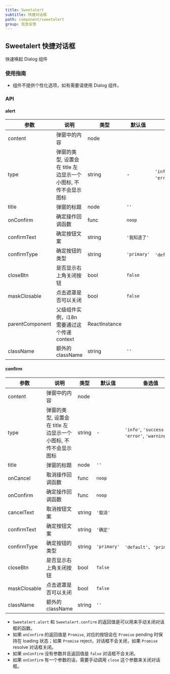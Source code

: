 ```yaml
---
title: Sweetalert
subtitle: 快捷对话框
path: component/sweetalert
group: 信息反馈
---
```


## Sweetalert 快捷对话框

快速唤起 Dialog 组件

### 使用指南

- 组件不提供个性化选项，如有需要请使用 Dialog 组件。

### API

#### alert

| 参数            | 说明                                                            | 类型          | 默认值       | 备选值                                            |
| --------------- | --------------------------------------------------------------- | ------------- | ------------ | ------------------------------------------------- |
| content         | 弹窗中的内容                                                    | node          |              |                                                   |
| type            | 弹窗的类型, 设置会在 title 左边显示一个小图标, 不传不会显示图标 | string        | -            | `'info'`, `'success'`, `'error'`, `'warning'`     |
| title           | 弹窗的标题                                                      | node          | `''`         |                                                   |
| onConfirm       | 确定操作回调函数                                                | func          | `noop`       |                                                   |
| confirmText     | 确定按钮文案                                                    | string        | `'我知道了'` |                                                   |
| confirmType     | 确定按钮的类型                                                  | string        | `'primary'`  | `'default'`、`'primary'`                          |
| closeBtn        | 是否显示右上角关闭按钮                                          | bool          | `false`      |
| maskClosable    | 点击遮罩是否可以关闭                                            | bool          | `false`      |
| parentComponent | 父级组件实例，i18n 需要通过这个传递 context                     | ReactInstance |              |                                                   |
| className       | 额外的 className                                                | string        | `''`         |                                                   |

#### confirm

| 参数         | 说明                                                            | 类型   | 默认值      | 备选值                                            |
| ------------ | --------------------------------------------------------------- | ------ | ----------- | ------------------------------------------------- |
| content      | 弹窗中的内容                                                    | node   |             |                                                   |
| type         | 弹窗的类型, 设置会在 title 左边显示一个小图标, 不传不会显示图标 | string | -           | `'info'`, `'success'`, `'error'`, `'warning'`     |
| title        | 弹窗的标题                                                      | node   | `''`        |                                                   |
| onCancel     | 取消操作回调函数                                                | func   | `noop`      |                                                   |
| onConfirm    | 确定操作回调函数                                                | func   | `noop`      |                                                   |
| cancelText   | 取消按钮文案                                                    | string | `'取消'`    |                                                   |
| confirmText  | 确定按钮文案                                                    | string | `'确定'`    |                                                   |
| confirmType  | 确定按钮的类型                                                  | string | `'primary'` | `'default'`、`'primary'`                          |
| closeBtn     | 是否显示右上角关闭按钮                                          | bool   | `false`     |
| maskClosable | 点击遮罩是否可以关闭                                            | bool   | `false`     |
| className    | 额外的 className                                                | string | `''`        |                                                   |

- `Sweetalert.alert` 和 `Sweetalert.confirm` 的返回值是可以用来手动关闭对话框的函数。
- 如果 `onConfirm` 的返回值是 `Promise`, 对应的按钮会在 `Promise` pending 时保持在 loading 状态；如果 `Promise` reject，对话框不会关闭，如果 `Promise` resolve 对话框关闭。
- 如果 `onConfirm` 没有参数并且返回值是 `false` 对话框不会关闭。
- 如果 `onConfirm` 有一个参数的话，需要手动调用 `close` 这个参数来关闭对话框。

